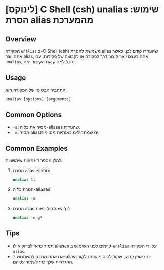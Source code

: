 # [לינוקס] C Shell (csh) unalias שימוש: הסרת alias מהמערכת

## Overview
הפקודה `unalias` ב-C Shell (csh) משמשת להסרת alias שהוגדרו קודם לכן. כאשר אתה יוצר alias, אתה בעצם יוצר קיצור דרך לפקודה או לקבוצה של פקודות. עם `unalias`, תוכל למחוק את הקיצור הזה.

## Usage
התחביר הבסיסי של הפקודה הוא:

```
unalias [options] [arguments]
```

## Common Options
- `-a`: מסיר את כל ה-aliases שהוגדרו.
- `-m`: מסיר aliasים שמתחילים באותיות מסוימות.

## Common Examples
להלן מספר דוגמאות שימושיות:

1. הסרת alias ספציפי:
   ```csh
   unalias ll
   ```

2. הסרת כל ה-aliases:
   ```csh
   unalias -a
   ```

3. הסרת alias שמתחיל באות 'g':
   ```csh
   unalias -m g*
   ```

## Tips
- תמיד כדאי לבדוק אילו aliases קיימים לפני השימוש ב-`unalias` על ידי הפקודה `alias`.
- אם אתה מתכנן להשתמש ב-aliasים באופן קבוע, שקול להוסיף אותם לקובץ ההגדרות שלך כדי לשמור עליהם.